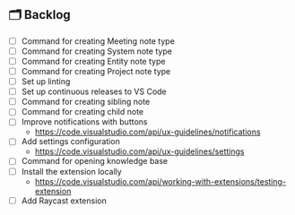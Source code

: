 ## 🗂 Backlog

- [ ] Command for creating Meeting note type
- [ ] Command for creating System note type
- [ ] Command for creating Entity note type
- [ ] Command for creating Project note type
- [ ] Set up linting
- [ ] Set up continuous releases to VS Code
- [ ] Command for creating sibling note
- [ ] Command for creating child note
- [ ] Improve notifications with buttons
  - https://code.visualstudio.com/api/ux-guidelines/notifications
- [ ] Add settings configuration
  - https://code.visualstudio.com/api/ux-guidelines/settings
- [ ] Command for opening knowledge base
- [ ] Install the extension locally
  - https://code.visualstudio.com/api/working-with-extensions/testing-extension
- [ ] Add Raycast extension
